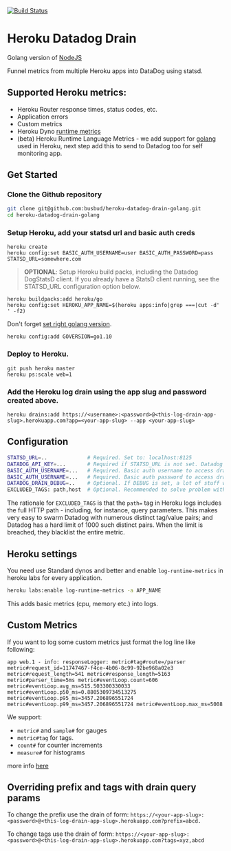 [![Build Status](https://travis-ci.org/apiaryio/heroku-datadog-drain-golang.svg?branch=master)](https://travis-ci.org/apiaryio/heroku-datadog-drain-golang)

# Heroku Datadog Drain

Golang version of [NodeJS](https://github.com/ozinc/heroku-datadog-drain)

Funnel metrics from multiple Heroku apps into DataDog using statsd.

## Supported Heroku metrics:

- Heroku Router response times, status codes, etc.
- Application errors
- Custom metrics
- Heroku Dyno [runtime metrics](https://devcenter.heroku.com/articles/log-runtime-metrics)
- (beta) Heroku Runtime Language Metrics - we add support for [golang](https://devcenter.heroku.com/articles/language-runtime-metrics-go#getting-started) used in Heroku, next step add this to send to Datadog too for self monitoring app.

## Get Started

### Clone the Github repository

```bash
git clone git@github.com:busbud/heroku-datadog-drain-golang.git
cd heroku-datadog-drain-golang
```

### Setup Heroku, add your statsd url and basic auth creds

```
heroku create
heroku config:set BASIC_AUTH_USERNAME=user BASIC_AUTH_PASSWORD=pass STATSD_URL=somewhere.com
```

> **OPTIONAL**: Setup Heroku build packs, including the Datadog DogStatsD client.
If you already have a StatsD client running, see the STATSD_URL configuration option below.


```
heroku buildpacks:add heroku/go
heroku config:set HEROKU_APP_NAME=$(heroku apps:info|grep ===|cut -d' ' -f2)
```

Don't forget [set right golang version](https://devcenter.heroku.com/articles/go-support#go-versions).

```
heroku config:add GOVERSION=go1.10
```

### Deploy to Heroku.

```
git push heroku master
heroku ps:scale web=1
```

### Add the Heroku log drain using the app slug and password created above.

```
heroku drains:add https://<username>:<password>@<this-log-drain-app-slug>.herokuapp.com?app=<your-app-slug> --app <your-app-slug>
```

## Configuration
```bash
STATSD_URL=..             # Required. Set to: localhost:8125
DATADOG_API_KEY=...       # Required if STATSD_URL is not set. Datadog API Key - https://app.datadoghq.com/account/settings#api
BASIC_AUTH_USERNAME=...   # Required. Basic auth username to access drain.
BASIC_AUTH_USERNAME=...   # Required. Basic auth password to access drain.
DATADOG_DRAIN_DEBUG=..    # Optional. If DEBUG is set, a lot of stuff will be logged :)
EXCLUDED_TAGS: path,host  # Optional. Recommended to solve problem with tags limit (1000)
```
The rationale for `EXCLUDED_TAGS` is that the `path=` tag in Heroku logs includes the full HTTP path - including, for instance, query parameters. This makes very easy to swarm Datadog with numerous distinct tag/value pairs; and Datadog has a hard limit of 1000 such distinct pairs. When the limit is breached, they blacklist the entire metric.

## Heroku settings

You need use Standard dynos and better and enable `log-runtime-metrics` in heroku labs for every application.

```bash
heroku labs:enable log-runtime-metrics -a APP_NAME
```

This adds basic metrics (cpu, memory etc.) into logs.

## Custom Metrics

If you want to log some custom metrics just format the log line like following:

```
app web.1 - info: responseLogger: metric#tag#route=/parser metric#request_id=11747467-f4ce-4b06-8c99-92be968a02e3 metric#request_length=541 metric#response_length=5163 metric#parser_time=5ms metric#eventLoop.count=606 metric#eventLoop.avg_ms=515.503300330033 metric#eventLoop.p50_ms=0.8805309734513275 metric#eventLoop.p95_ms=3457.206896551724 metric#eventLoop.p99_ms=3457.206896551724 metric#eventLoop.max_ms=5008
```
We support:

 * `metric#` and `sample#` for gauges
 * `metric#tag` for tags.
 * `count#` for counter increments
 * `measure#` for histograms

more info [here](https://docs.datadoghq.com/guides/dogstatsd/#data-types)

## Overriding prefix and tags with drain query params

To change the prefix use the drain of form:
`https://<your-app-slug>:<password>@<this-log-drain-app-slug>.herokuapp.com?prefix=abcd.`

To change tags use the drain of form:
`https://<your-app-slug>:<password>@<this-log-drain-app-slug>.herokuapp.com?tags=xyz,abcd`
